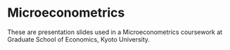 # Microeconometrics
These are presentation slides used in a Microeconometrics coursework at Graduate School of Economics, Kyoto University.
